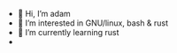 - 👋 Hi, I’m adam
- 👀 I’m interested in GNU/linux, bash & rust
- 🌱 I’m currently learning rust
-

<!---
exadisme/exadisme is a ✨ special ✨ repository because its `README.md` (this file) appears on your GitHub profile.
You can click the Preview link to take a look at your changes.
--->
